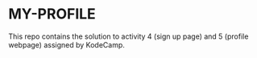 # MY-PROFILE
This repo contains the solution to activity 4 (sign up page) and 5 (profile webpage) assigned by KodeCamp.
